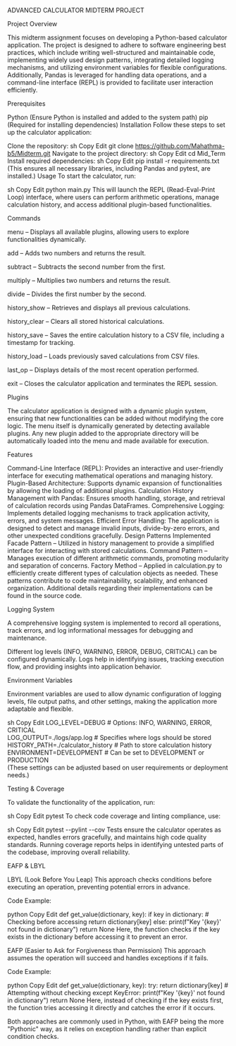 ADVANCED CALCULATOR MIDTERM PROJECT

Project Overview

This midterm assignment focuses on developing a Python-based calculator application. The project is designed to adhere to software engineering best practices, which include writing well-structured and maintainable code, implementing widely used design patterns, integrating detailed logging mechanisms, and utilizing environment variables for flexible configurations. Additionally, Pandas is leveraged for handling data operations, and a command-line interface (REPL) is provided to facilitate user interaction efficiently.

Prerequisites

Python (Ensure Python is installed and added to the system path)
pip (Required for installing dependencies)
Installation
Follow these steps to set up the calculator application:

Clone the repository:
sh
Copy
Edit
git clone https://github.com/Mahathma-b5/Midterm.git
Navigate to the project directory:
sh
Copy
Edit
cd Mid_Term
Install required dependencies:
sh
Copy
Edit
pip install -r requirements.txt
(This ensures all necessary libraries, including Pandas and pytest, are installed.)
Usage
To start the calculator, run:

sh
Copy
Edit
python main.py
This will launch the REPL (Read-Eval-Print Loop) interface, where users can perform arithmetic operations, manage calculation history, and access additional plugin-based functionalities.

Commands

menu – Displays all available plugins, allowing users to explore functionalities dynamically.

add <operand1> <operand2> – Adds two numbers and returns the result.

subtract <operand1> <operand2> – Subtracts the second number from the first.

multiply <operand1> <operand2> – Multiplies two numbers and returns the result.

divide <operand1> <operand2> – Divides the first number by the second.

history_show – Retrieves and displays all previous calculations.

history_clear – Clears all stored historical calculations.

history_save – Saves the entire calculation history to a CSV file, including a timestamp for tracking.

history_load – Loads previously saved calculations from CSV files.

last_op – Displays details of the most recent operation performed.

exit – Closes the calculator application and terminates the REPL session.

Plugins

The calculator application is designed with a dynamic plugin system, ensuring that new functionalities can be added without modifying the core logic. The menu itself is dynamically generated by detecting available plugins. Any new plugin added to the appropriate directory will be automatically loaded into the menu and made available for execution.

Features

Command-Line Interface (REPL): Provides an interactive and user-friendly interface for executing mathematical operations and managing history.
Plugin-Based Architecture: Supports dynamic expansion of functionalities by allowing the loading of additional plugins.
Calculation History Management with Pandas: Ensures smooth handling, storage, and retrieval of calculation records using Pandas DataFrames.
Comprehensive Logging: Implements detailed logging mechanisms to track application activity, errors, and system messages.
Efficient Error Handling: The application is designed to detect and manage invalid inputs, divide-by-zero errors, and other unexpected conditions gracefully.
Design Patterns Implemented
Facade Pattern – Utilized in history management to provide a simplified interface for interacting with stored calculations.
Command Pattern – Manages execution of different arithmetic commands, promoting modularity and separation of concerns.
Factory Method – Applied in calculation.py to efficiently create different types of calculation objects as needed.
These patterns contribute to code maintainability, scalability, and enhanced organization. Additional details regarding their implementations can be found in the source code.

Logging System

A comprehensive logging system is implemented to record all operations, track errors, and log informational messages for debugging and maintenance.

Different log levels (INFO, WARNING, ERROR, DEBUG, CRITICAL) can be configured dynamically.
Logs help in identifying issues, tracking execution flow, and providing insights into application behavior.

Environment Variables

Environment variables are used to allow dynamic configuration of logging levels, file output paths, and other settings, making the application more adaptable and flexible.

sh
Copy
Edit
LOG_LEVEL=DEBUG   # Options: INFO, WARNING, ERROR, CRITICAL  
LOG_OUTPUT=./logs/app.log  # Specifies where logs should be stored  
HISTORY_PATH=./calculator_history  # Path to store calculation history  
ENVIRONMENT=DEVELOPMENT  # Can be set to DEVELOPMENT or PRODUCTION  
(These settings can be adjusted based on user requirements or deployment needs.)

Testing & Coverage

To validate the functionality of the application, 
run:

sh
Copy
Edit
pytest
To check code coverage and linting compliance, use:

sh
Copy
Edit
pytest --pylint --cov
Tests ensure the calculator operates as expected, handles errors gracefully, and maintains high code quality standards.
Running coverage reports helps in identifying untested parts of the codebase, improving overall reliability.

EAFP & LBYL

LBYL (Look Before You Leap)
This approach checks conditions before executing an operation, preventing potential errors in advance.

Code Example:

python
Copy
Edit
def get_value(dictionary, key):
    if key in dictionary:  # Checking before accessing
        return dictionary[key]
    else:
        print(f"Key '{key}' not found in dictionary")
        return None
Here, the function checks if the key exists in the dictionary before accessing it to prevent an error.

EAFP (Easier to Ask for Forgiveness than Permission)
This approach assumes the operation will succeed and handles exceptions if it fails.

Code Example:

python
Copy
Edit
def get_value(dictionary, key):
    try:
        return dictionary[key]  # Attempting without checking
    except KeyError:
        print(f"Key '{key}' not found in dictionary")
        return None
Here, instead of checking if the key exists first, the function tries accessing it directly and catches the error if it occurs.

Both approaches are commonly used in Python, with EAFP being the more "Pythonic" way, as it relies on exception handling rather than explicit condition checks.

